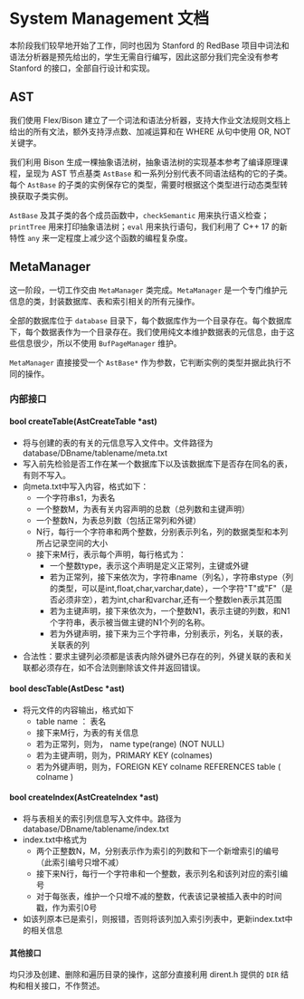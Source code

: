 # System Management 文档

本阶段我们较早地开始了工作，同时也因为 Stanford 的 RedBase 项目中词法和语法分析器是预先给出的，学生无需自行编写，因此这部分我们完全没有参考 Stanford 的接口，全部自行设计和实现。

## AST

我们使用 Flex/Bison 建立了一个词法和语法分析器，支持大作业文法规则文档上给出的所有文法，额外支持浮点数、加减运算和在 WHERE 从句中使用 OR, NOT 关键字。

我们利用 Bison 生成一棵抽象语法树，抽象语法树的实现基本参考了编译原理课程，呈现为 AST 节点基类 `AstBase` 和一系列分别代表不同语法结构的它的子类。每个 `AstBase` 的子类的实例保存它的类型，需要时根据这个类型进行动态类型转换获取子类实例。

`AstBase` 及其子类的各个成员函数中，`checkSemantic` 用来执行语义检查；`printTree` 用来打印抽象语法树；`eval` 用来执行语句，我们利用了 C++ 17 的新特性 `any` 来一定程度上减少这个函数的编程复杂度。

## MetaManager

这一阶段，一切工作交由 `MetaManager` 类完成。`MetaManager` 是一个专门维护元信息的类，封装数据库、表和索引相关的所有元操作。

全部的数据库位于 `database` 目录下，每个数据库作为一个目录存在。每个数据库下，每个数据表作为一个目录存在。我们使用纯文本维护数据表的元信息，由于这些信息很少，所以不使用 `BufPageManager` 维护。

`MetaManager` 直接接受一个 `AstBase*` 作为参数，它判断实例的类型并据此执行不同的操作。

### 内部接口

#### bool createTable(AstCreateTable *ast)

- 将与创建的表的有关的元信息写入文件中。文件路径为 database/DBname/tablename/meta.txt
- 写入前先检验是否工作在某一个数据库下以及该数据库下是否存在同名的表，有则不写入。
- 向meta.txt中写入内容，格式如下：
	- 一个字符串s1，为表名
	- 一个整数M，为表有关内容声明的总数（总列数和主键声明）
	- 一个整数N，为表总列数（包括正常列和外键）
	- N行，每行一个字符串和两个整数，分别表示列名，列的数据类型和本列所占记录空间的大小
	- 接下来M行，表示每个声明，每行格式为：
	    - 一个整数type，表示这个声明是定义正常列，主键或外键
	    - 若为正常列，接下来依次为，字符串name（列名），字符串stype（列的类型，可以是int,float,char,varchar,date），一个字符"T"或"F"（是否必须非空），若为int,char和varchar,还有一个整数len表示其范围
	    - 若为主键声明，接下来依次为，一个整数N1，表示主键的列数，和N1个字符串，表示被当做主键的N1个列的名称。
	    - 若为外键声明，接下来为三个字符串，分别表示，列名，关联的表，关联表的列
- 合法性：要求主键列必须都是该表内除外键外已存在的列，外键关联的表和关联都必须存在，如不合法则删除该文件并返回错误。

#### bool descTable(AstDesc *ast)

- 将元文件的内容输出，格式如下
	- table name ： 表名
	- 接下来M行，为表的有关信息
	- 若为正常列，则为， name type(range) (NOT NULL)
	- 若为主键声明，则为，PRIMARY KEY (colnames)
	- 若为外键声明，则为，FOREIGN KEY colname REFERENCES table ( colname )


#### bool createIndex(AstCreateIndex *ast)

- 将与表相关的索引列信息写入文件中。路径为database/DBname/tablename/index.txt
- index.txt中格式为
	- 两个正整数N，M，分别表示作为索引的列数和下一个新增索引的编号（此索引编号只增不减）
	- 接下来N行，每行一个字符串和一个整数，表示列名和该列对应的索引编号
	- 对于每张表，维护一个只增不减的整数，代表该记录被插入表中的时间戳，作为索引0号
- 如该列原本已是索引，则报错，否则将该列加入索引列表中，更新index.txt中的相关信息

#### 其他接口

均只涉及创建、删除和遍历目录的操作，这部分直接利用 dirent.h 提供的 `DIR` 结构和相关接口，不作赘述。
